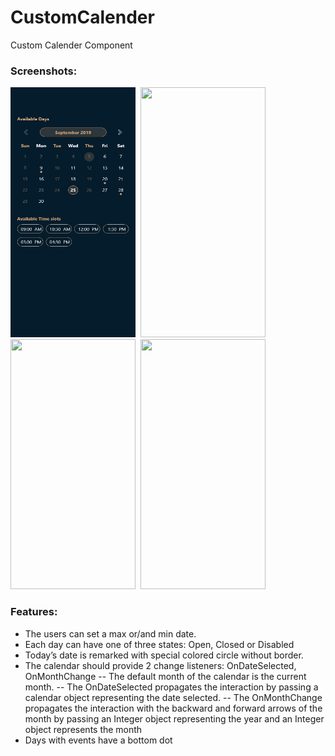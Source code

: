 # CustomCalender
Custom Calender Component

### Screenshots:
<img src="./screenshots/calendar.jpg" width="200" height="400">&nbsp;
<img src="./screenshots/calendar – 1.jpg" width="200" height="400">&nbsp;
<img src="./screenshots/calendar – 2.jpg" width="200" height="400">&nbsp;
<img src="./screenshots/calendar – 3.jpg" width="200" height="400">&nbsp;<br>

### Features:
- The users can set a max or/and min date.
- Each day can have one of three states: Open, Closed or Disabled
- Today’s date is remarked with special colored circle without border.
- The calendar should provide 2 change listeners: OnDateSelected, OnMonthChange
-- The default month of the calendar is the current month.
-- The OnDateSelected propagates the interaction by passing a calendar object representing the date selected.
-- The OnMonthChange propagates the interaction with the backward and forward arrows of the month by passing an Integer object representing the year and an Integer object represents the month
- Days with events have a bottom dot
